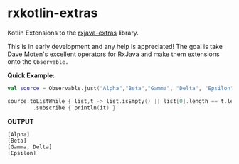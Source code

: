 # rxkotlin-extras
Kotlin Extensions to the [rxjava-extras](https://github.com/davidmoten/rxjava-extras) library.

This is in early development and any help is appreciated! The goal is take Dave Moten's excellent operators for RxJava and make them extensions onto the `Observable.`


**Quick Example:**

```kotlin
val source = Observable.just("Alpha","Beta","Gamma", "Delta", "Epsilon")

source.toListWhile { list,t -> list.isEmpty() || list[0].length == t.length }
        .subscribe { println(it) }
```

**OUTPUT**
```
[Alpha]
[Beta]
[Gamma, Delta]
[Epsilon]
```

